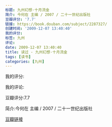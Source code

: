 ```yaml
---
标题: 九州幻想·十月流金
简介: 今何在 主编 / 2007 / 二十一世纪出版社
豆瓣评分: '7.7'
链接: https://book.douban.com/subject/2287327/
创建时间: '2009-12-07 13:40:40'
我的评分:
标签: 九州
评论:
date: 2009-12-07 13:40:40
title: 读过 - 九州幻想·十月流金
tags: [读书]
categories: [九州]
---
```


我的评分:

我的评论:

豆瓣评分:7.7

简介:今何在 主编 / 2007 / 二十一世纪出版社

[豆瓣链接](https://book.douban.com/subject/2287327/)

